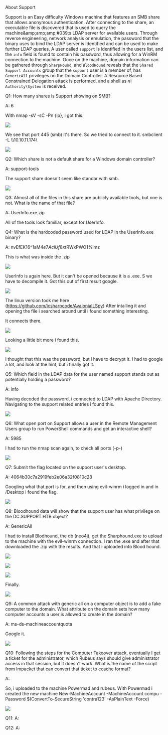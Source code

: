 
About Support

Support is an Easy difficulty Windows machine that features an SMB share that allows anonymous authentication. After connecting to the share, an executable file is discovered that is used to query the machine&amp;amp;amp;amp;#039;s LDAP server for available users. Through reverse engineering, network analysis or emulation, the password that the binary uses to bind the LDAP server is identified and can be used to make further LDAP queries. A user called `support` is identified in the users list, and the `info` field is found to contain his password, thus allowing for a WinRM connection to the machine. Once on the machine, domain information can be gathered through `SharpHound`, and `BloodHound` reveals that the `Shared Support Accounts` group that the `support` user is a member of, has `GenericAll` privileges on the Domain Controller. A Resource Based Constrained Delegation attack is performed, and a shell as `NT Authority\System` is received.



Q1: How many shares is Support showing on SMB?

A: 6

With nmap -sV -sC -Pn {ip}, i got this.

![](../../Img/Pasted%20image%2020250430141803.png)

We see that port 445 (smb) it's there. So we tried to connect to it. smbclient -L \\\\10.10.11.174\\

![](../../Img/Pasted%20image%2020250430142451.png)


Q2: Which share is not a default share for a Windows domain controller?

A: support-tools


The support share doesn't seem like standar with smb.

![](../../Img/Pasted%20image%2020250430142412.png)


Q3: Almost all of the files in this share are publicly available tools, but one is not. What is the name of that file?

A: UserInfo.exe.zip

All of the tools look familiar, except for UserInfo.

Q4: What is the hardcoded password used for LDAP in the UserInfo.exe binary?

A: nvEfEK16^1aM4$e7AclUf8x$tRWxPWO1%lmz

This is what was inside the .zip

![](../../Img/Pasted%20image%2020250430142830.png)

UserInfo is again here. But it can't be opened because it is a .exe. S we have to decompile it.
Got this out of first result google.

![](../../Img/Pasted%20image%2020250430143533.png)

The linux version took me here (https://github.com/icsharpcode/AvaloniaILSpy)
After intalling it and opening the file i searched around until i found something interesting.

It connects there.

![](../../Img/Pasted%20image%2020250430150602.png)

Looking a little bit more i found this.

![](../../Img/Pasted%20image%2020250430150800.png)

I thought that this was the password, but i have to decrypt it.
I had to google a lot, and look at the hint, but i finally got it.

Q5: Which field in the LDAP data for the user named support stands out as potentially holding a password?

A: info

Having decoded the password, i connected to LDAP with Apache Directory. Navigating to the support related entries i found this.

![](../../Img/Pasted%20image%2020250430152540.png)

Q6: What open port on Support allows a user in the Remote Management Users group to run PowerShell commands and get an interactive shell?

A: 5985

I had to run the nmap scan again, to check all ports (-p-)

![](../../Img/Pasted%20image%2020250430154940.png)

Q7: Submit the flag located on the support user's desktop.

A: 4064b30c7a2919feb2e06a32f0810c28

Googling what that port is for, and then using evil-winrm i logged in and in /Desktop i found the flag.

![](../../Img/Pasted%20image%2020250430153159.png)

Q8: Bloodhound data will show that the support user has what privilege on the DC.SUPPORT.HTB object?

A: GenericAll

I had to install Blodhound, the db (neo4j), get the Sharphound.exe to upload to the machine with the evil-winrm connection.
I ran the .exe and after that downloaded the .zip with the results.
And that i uploaded into Blood hound.

![](../../Img/Pasted%20image%2020250430155226.png)

![](../../Img/Pasted%20image%2020250430155344.png)

![](../../Img/Pasted%20image%2020250430155500.png)

Finally.

![](../../Img/Pasted%20image%2020250430155748.png)

Q9: A common attack with generic all on a computer object is to add a fake computer to the domain. What attribute on the domain sets how many computer accounts a user is allowed to create in the domain?

A: ms-ds-machineaccountquota

Google it.

![](../../Img/Pasted%20image%2020250430160121.png)

Q10: Following the steps for the Computer Takeover attack, eventually I get a ticket for the administrator, which Rubeus says should give administrator access in that session, but it doesn't work. What is the name of the script from Impacket that can convert that ticket to ccache format?

A: 

So, i uploaded to the machine Powermad and rubeus.
With Powermad i created the new machine New-MachineAccount -MachineAccount compu -Password $(ConvertTo-SecureString 'contra123' -AsPlainText -Force)

![](../../Img/Pasted%20image%2020250430162245.png)



Q11: 
A: 

Q12: 
A: 
